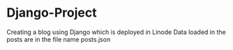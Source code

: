 # Django-Project
Creating a blog using Django which is deployed in Linode 
Data loaded in the posts are in the file name posts.json

